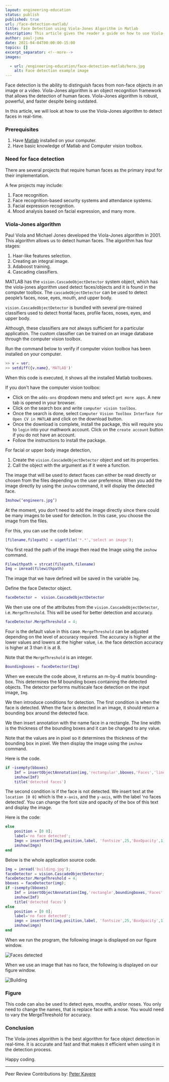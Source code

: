 ```yaml
---
layout: engineering-education
status: publish
published: true
url: /face-detection-matlab/
title: Face Detection using Viola-Jones Algorithm in Matlab
description: This article gives the reader a guide on how to use Viola-Jones algorithm to detect faces in realtime. Viola-Jones algorithm is an object recognition framework that allows the detection of human faces.
author: paul-juma
date: 2021-04-04T00:00:00-15:00
topics: []
excerpt_separator: <!--more-->
images:

  - url: /engineering-education/face-detection-matlab/hero.jpg
    alt: Face detection example image
---
```

Face detection is the ability to distinguish faces from non-face objects in an image or a video. Viola-Jones algorithm is an object recognition framework that allows the detection of human faces. Viola-Jones algorithm is robust, powerful, and faster despite being outdated. 
<!--more-->
In this article, we will look at how to use the Viola-Jones algorithm to detect faces in real-time.
### Prerequisites
1. Have [Matlab](https://www.mathworks.com/downloads/) installed on your computer.
2. Have basic knowledge of Matlab and Computer vision toolbox.

### Need for face detection
There are several projects that require human faces as the primary input for their implementation. 

A few projects may include:
1. Face recognition.
2. Face recognition-based security systems and attendance systems.
3. Facial expression recognition.
4. Mood analysis based on facial expression, and many more.

### Viola-Jones algorithm
Paul Viola and Michael Jones developed the Viola-Jones algorithm in 2001. This algorithm allows us to detect human faces. The algorithm has four stages:
1. Haar-like features selection.
2. Creating an integral image.
3. Adaboost training.
4. Cascading classifiers.
   
MATLAB has the `vision.CascadeObjectDetector` system object, which has the viola-jones algorithm used detect faces/objects and it is found in the computer toolbox. The `cascadeObjectDetector` can be used to detect people’s faces, nose, eyes, mouth, and upper body. 

`vision.CascadeObjectDetector` is bundled with several pre-trained classifiers used to detect frontal faces, profile faces, noses, eyes, and upper body.

Although, these classifiers are not always sufficient for a particular application. The custom classifier can be trained on an image database through the computer vision toolbox.

Run the command below to verify if computer vision toolbox has been installed on your computer.

```matlab
>> v = ver;
>> setdiff({v.name},'MATLAB')'
```

When this code is executed, it shows all the installed Matlab toolboxes. 

If you don't have the computer vision toolbox:
- Click on the `adds-ons` dropdown menu and select `get more apps`. A new tab is opened in your browser.
- Click on the search box and write `computer vision toolbox`.
- Once the search is done, select `Computer Vision Toolbox Interface for Open CV in MATLAB` and click on the download button.
- Once the download is complete, install the package, this will require you to `login` into your mathwork account. Click on the `create account` button if you do not have an account.
- Follow the instructions to install the package.
  
For facial or upper body image detection,
1. Create the `vision.CascadeObjectDetector` object and set its properties.
2. Call the object with the argument as if it were a function.

The image that will be used to detect faces can either be read directly or chosen from the files depending on the user preference. When you add the image directly by using the `imshow` command, it will display the detected face.

```Matlab
Imshow(‘engineers.jpg’)
```

At the moment, you don’t need to add the image directly since there could be many images to be used for detection. In this case, you choose the image from the files. 

For this, you can use the code below:

```Matlab
[filename,filepath] = uigetfile('*.*','select an image');
```

You first read the path of the image then read the Image using the `imshow` command.

```Matlab
Filewithpath = strcat(filepath,filename)
Img = imread(filewithpath)
```

The image that we have defined will be saved in the variable `Img`.

Define the face Detector object.

```Matlab
faceDetector =  vision.CascadeObjectDetector
``` 

We then use one of the attributes from the `vision.CascadeObjectDetector`, i.e. `MergeThreshold`. This will be used for better detection and accuracy.

```Matlab
faceDetector.MergeThreshold = 4;
```

Four is the default value in this case. `MergeThreshold` can be adjusted depending on the level of accuracy required. The accuracy is higher at the lower values and lowers at the higher value, i.e. the face detection accuracy is higher at 3 than it is at 8. 

Note that the `MergeThreshold` is an integer.

```matlab
Boundingboxes = faceDetector(Img)
```

When we execute the code above, it returns an m-by-4 matrix bounding-box. This determines the M bounding boxes containing the detected objects. The detector performs multiscale face detection on the input image, `Img`.

We then introduce conditions for detection. The first condition is when the face is detected. When the face is detected in an image, it should return a bounding box around the detected face. 

We then insert annotation with the name face in a rectangle. The line width is the thickness of the bounding boxes and it can be changed to any value. 

Note that the values are in pixel so it determines the thickness of the bounding box in pixel. We then display the image using the `imshow` command. 

Here is the code.

```matlab
if ~isempty(bboxes)
    Imf = insertObjectAnnotation(img,'rectangular',bboxes,'Faces','linewidth',30);
    imshow(Imf)
    title('detected faces')
```

The second condition is if the face is not detected. We insert text at the `location [0 0]` which is the `x-axis`, and the `y-axis`, with the label ‘no faces detected’. You can change the font size and opacity of the box of this text and display the image. 

Here is the code:

```matlab
else
    position = [0 0];
    label='no face detected';
    Imgn = insertText(Img,position,label, 'fontsize',25,'BoxOpacity',1);
    imshow(Imgn)
end
```

Below is the whole application source code.

```Matlab
Img = imread('building.jpg');
faceDetector = vision.CascadeObjectDetector;
faceDetector.MergeThreshold = 4;
bboxes = faceDetector(img);
if ~isempty(bboxes)
    Imf = insertObjectAnnotation(Img,'rectangle',boundingboxes,'Faces','linewidth',3);
    imshow(Imf)
    title('detected faces')
else
    position = [0 0];
    label='no face detected';
    imgn = insertText(img,position,label, 'fontsize',25,'BoxOpacity',1);
    imshow(imgn)
end
```

When we run the program, the following image is displayed on our figure window.

![Faces detected](/engineering-education/face-detection-matlab/engineers.png)

When we use an image that has no face, the following is displayed on our figure window.

![Building](/engineering-education/face-detection-matlab/building.png)

### Figure
This code can also be used to detect eyes, mouths, and/or noses. You only need to change the names, that is replace face with a nose. You would need to vary the MergeThreshold for accuracy.

### Conclusion
The Viola-jones algorithm is the best algorithm for face object detection in real-time. It is accurate and fast and that makes it efficient when using it in the detection process. 

Happy coding.

---
Peer Review Contributions by: [Peter Kayere](/engineering-education/authors/peter-kayere/)
